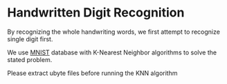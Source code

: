 # Handwritten Digit Recognition
By recognizing the whole handwriting words, we first attempt to recognize single digit first.

We use [MNIST](http://yann.lecun.com/exdb/mnist/) database with K-Nearest Neighbor algorithms to solve the stated problem.

Please extract ubyte files before running the KNN algorithm
